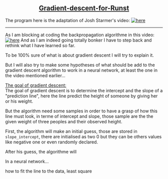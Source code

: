 <center><h2><ins>Gradient-descent-for-Runst</ins></h2></center>

The program here is the adaptation of Josh Starmer's video:
[![here](https://img.youtube.com/vi/sDv4f4s2SB8&t/0.jpg)](https://www.youtube.com/watch?v=sDv4f4s2SB8&t)

___

As I am blocking at coding the backpropagation algorithme in this video:
[![here](https://img.youtube.com/vi/GKZoOHXGcLo&t/0.jpg)](https://www.youtube.com/watch?v=GKZoOHXGcLo&t)
And as I am indeed going totally bonker I have to step back and rethink what I have learned so far.

To be 100% sure of what is about gradient descent I will try to explain it.

But I will also try to make some hypotheses of what should be add to the gradient descent algorithm to work in a neural network, at least the one in the video mentioned earlier...

<ins>The goal of gradient descent:</ins>\
The goal of gradient descent is to determine the intercept and the slope of a "prediction line", here the line predict the height of someone by giving her or his weight.

But the algorithm need some samples in order to have a grasp of how this line must look, in terme of intercept and slope, those sample are the the given weight of three peoples and their observed height.

First, the algorithm will make an initial guess, those are stored in ```slope_intercept```, there are initialised as two 0 but they can be others values like negative one or even randomly declared.


After his guess, the algorithme will 

In a neural network...

how to fit the line to the data, least square

